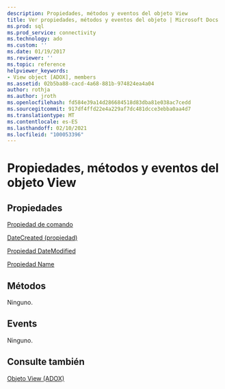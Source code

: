 ```yaml
---
description: Propiedades, métodos y eventos del objeto View
title: Ver propiedades, métodos y eventos del objeto | Microsoft Docs
ms.prod: sql
ms.prod_service: connectivity
ms.technology: ado
ms.custom: ''
ms.date: 01/19/2017
ms.reviewer: ''
ms.topic: reference
helpviewer_keywords:
- View object [ADOX], members
ms.assetid: 02b5ba88-cacd-4a68-881b-974824ea4a04
author: rothja
ms.author: jroth
ms.openlocfilehash: fd584e39a14d286684518d83dba81e038ac7cedd
ms.sourcegitcommit: 917df4ffd22e4a229af7dc481dcce3ebba0aa4d7
ms.translationtype: MT
ms.contentlocale: es-ES
ms.lasthandoff: 02/10/2021
ms.locfileid: "100053396"
---
```

# <a name="view-object-properties-methods-and-events"></a>Propiedades, métodos y eventos del objeto View
## <a name="properties"></a>Propiedades  
 [Propiedad de comando](./command-property-adox.md)  
  
 [DateCreated (propiedad)](./datecreated-property-adox.md)  
  
 [Propiedad DateModified](./datemodified-property-adox.md)  
  
 [Propiedad Name](./name-property-adox.md)  
  
## <a name="methods"></a>Métodos  
 Ninguno.  
  
## <a name="events"></a>Events  
 Ninguno.  
  
## <a name="see-also"></a>Consulte también  
 [Objeto View (ADOX)](./view-object-adox.md)